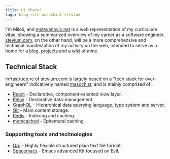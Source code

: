 ```yaml
---
title: Hi there!
tags: blog site masochist stevium
---
```


I'm Miloš, and  [mstevanovic.net](https://mstevanovic.net) is a web representation of my curriculum vitae, showing a summarized overview of my career as a software engineer. [stevium.com](https://stevium.com/), on the other hand, will be a more comprehensive and technical manifestation of my activity on the web, intended to serve as a home for a [blog](/blog), [projects](/pages/projects) and a [wiki](/wiki) of mine.

## Technical Stack

Infrastructure of [stevium.com](/) is largely based on a "tech stack for over-engineers" indicatively named [masochist](https://github.com/wincent/masochist), and is mainly comprised of:

- [React](https://react.dev/) - Declarative, component-oriented view layer.
- [Relay](https://relay.dev/) - Declarative data-management.
- [GraphQL](https://graphql.org/) - Hierarchical data querying language, type system and server.
- [Git](https://git-scm.com/) - Main content storage.
- [Redis](https://redis.io") - Indexing and caching.
- [memcached](http://memcached.org/) - Ephemeral caching.

### Supporting tools and technologies

- [Org](https://orgmode.org/) - Highly flexible structured plain text file format.
- [Spacemacs](https://www.spacemacs.org/) - Emacs advanced Kit focused on Evil.
